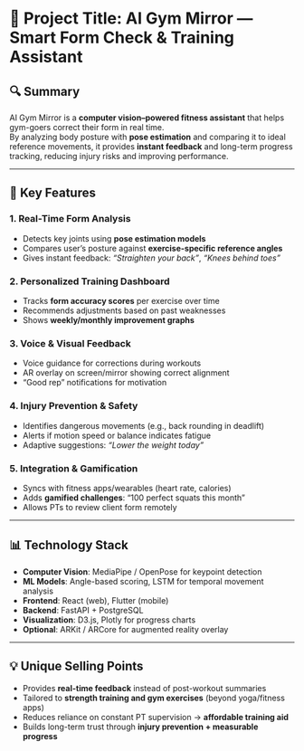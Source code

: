 # 🧠 Project Title: **AI Gym Mirror — Smart Form Check & Training Assistant**

## 🔍 Summary  
AI Gym Mirror is a **computer vision–powered fitness assistant** that helps gym-goers correct their form in real time.  
By analyzing body posture with **pose estimation** and comparing it to ideal reference movements, it provides **instant feedback** and long-term progress tracking, reducing injury risks and improving performance.

---

## 🎯 Key Features  

### 1. Real-Time Form Analysis  
- Detects key joints using **pose estimation models**  
- Compares user’s posture against **exercise-specific reference angles**  
- Gives instant feedback: *“Straighten your back”*, *“Knees behind toes”*  

### 2. Personalized Training Dashboard  
- Tracks **form accuracy scores** per exercise over time  
- Recommends adjustments based on past weaknesses  
- Shows **weekly/monthly improvement graphs**  

### 3. Voice & Visual Feedback  
- Voice guidance for corrections during workouts  
- AR overlay on screen/mirror showing correct alignment  
- “Good rep” notifications for motivation  

### 4. Injury Prevention & Safety  
- Identifies dangerous movements (e.g., back rounding in deadlift)  
- Alerts if motion speed or balance indicates fatigue  
- Adaptive suggestions: *“Lower the weight today”*  

### 5. Integration & Gamification  
- Syncs with fitness apps/wearables (heart rate, calories)  
- Adds **gamified challenges**: “100 perfect squats this month”  
- Allows PTs to review client form remotely  

---

## 📊 Technology Stack  
- **Computer Vision**: MediaPipe / OpenPose for keypoint detection  
- **ML Models**: Angle-based scoring, LSTM for temporal movement analysis  
- **Frontend**: React (web), Flutter (mobile)  
- **Backend**: FastAPI + PostgreSQL  
- **Visualization**: D3.js, Plotly for progress charts  
- **Optional**: ARKit / ARCore for augmented reality overlay  

---

## 💡 Unique Selling Points  
- Provides **real-time feedback** instead of post-workout summaries  
- Tailored to **strength training and gym exercises** (beyond yoga/fitness apps)  
- Reduces reliance on constant PT supervision → **affordable training aid**  
- Builds long-term trust through **injury prevention + measurable progress**

